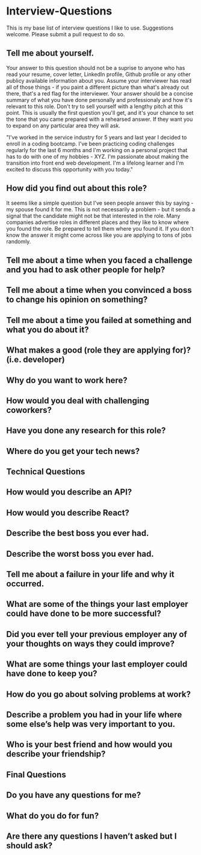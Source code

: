 # Interview-Questions
This is my base list of interview questions I like to use. Suggestions welcome. Please submit a pull request to do so. 


## Tell me about yourself.

Your answer to this question should not be a suprise to anyone who has read your resume, cover letter, LinkedIn profile, Github profile or any other publicy available information about you. Assume your interviewer has read all of those things - if you paint a different picture than what's already out there, that's a red flag for the interviewer. Your answer should be a concise summary of what you have done personally and professionaly and how it's relevant to this role. Don't try to sell yourself with a lengthy pitch at this point. This is usually the first question you'll get, and it's your chance to set the tone that you came prepared with a rehearsed answer. If they want you to expand on any particular area they will ask. 

"I've worked in the service industry for 5 years and last year I decided to enroll in a coding bootcamp. I've been practicing coding challenges regularly for the last 6 months and I'm working on a personal project that has to do with one of my hobbies - XYZ. I'm passionate about making the transition into front end web development.  I'm a lifelong learner and I'm excited to discuss this opportunity with you today."

## How did you find out about this role?

It seems like a simple question but I've seen people answer this by saying - my spouse found it for me. This is not necessarily a problem - but it sends a signal that the candidate might not be that interested in the role. Many companies advertise roles in different places and they like to know where you found the role. Be prepared to tell them where you found it. If you don't know the answer it might come across like you are applying to tons of jobs randomly. 

## Tell me about a time when you faced a challenge and you had to ask other people for help?

## Tell me about a time when you convinced a boss to change his opinion on something?

## Tell me about a time you failed at something and what you do about it? 

## What makes a good (role they are applying for)? (i.e. developer)
  
## Why do you want to work here?

## How would you deal with challenging coworkers?

## Have you done any research for this role?

## Where do you get your tech news?

## Technical Questions

## How would you describe an API?

## How would you describe React? 

## Describe the best boss you ever had.

## Describe the worst boss you ever had.

## Tell me about a failure in your life and why it occurred.

## What are some of the things your last employer could have done to be more successful?

## Did you ever tell your previous employer any of your thoughts on ways they could improve?

## What are some things your last employer could have done to keep you?

## How do you go about solving problems at work?

## Describe a problem you had in your life where some else’s help was very important to you.

## Who is your best friend and how would you describe your friendship?

## Final Questions

## Do you have any questions for me?

## What do you do for fun? 

## Are there any questions I haven’t asked but I should ask?

